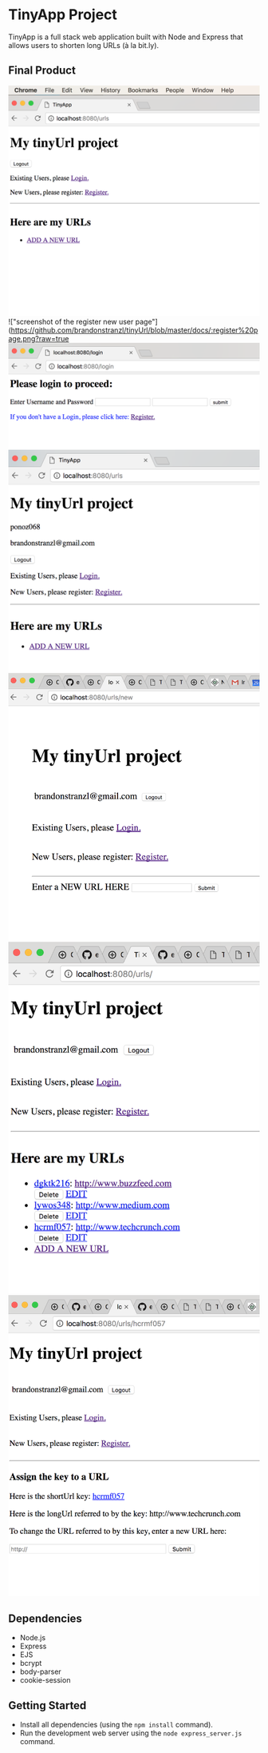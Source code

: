 # TinyApp Project

TinyApp is a full stack web application built with Node and Express that allows users to shorten long URLs (à la bit.ly).

## Final Product

!["screenshot of the main page /urls - this is the home page"](https://github.com/brandonstranzl/tinyUrl/blob/master/docs/:urls%20page.png?raw=true)
!["screenshot of the register new user page"](https://github.com/brandonstranzl/tinyUrl/blob/master/docs/:register%20page.png?raw=true
!["screenshot of the login page"](https://github.com/brandonstranzl/tinyUrl/blob/master/docs/:login%20page.png?raw=true)
!["screenshot of the /urls page after logging in - displays personalized page with user email and personalized list of Urls"](https://github.com/brandonstranzl/tinyUrl/blob/master/docs/:urls%20page%20after%20logging%20in.png?raw=true)
!["screenshot of the /new page to add a new Url"](https://github.com/brandonstranzl/tinyUrl/blob/master/docs/:urls:new%20-%20adding%20a%20new%20Url%20page.png?raw=true)
!["screenshot of the /urls page after adding a few Urls"](https://github.com/brandonstranzl/tinyUrl/blob/master/docs/:urls%20page%20after%20logging%20in%20and%20adding%20urls.png?raw=true)
!["screenshot of the page to edit your personal Urls and their tinyUrls"](https://github.com/brandonstranzl/tinyUrl/blob/master/docs/:urls:shortUrl%20-%20edit%20the%20Url%20page.png?raw=true)


## Dependencies

- Node.js
- Express
- EJS
- bcrypt
- body-parser
- cookie-session

## Getting Started

- Install all dependencies (using the `npm install` command).
- Run the development web server using the `node express_server.js` command.

